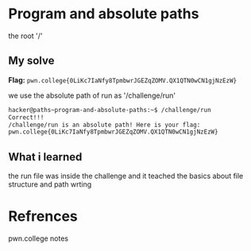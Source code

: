 # Program and absolute paths
the root '/'

## My solve
**Flag:** `pwn.college{0LiKc7IaNfy8TpmbwrJGEZqZOMV.QX1QTN0wCN1gjNzEzW}`

we use the absolute path of run as '/challenge/run'

```bash
hacker@paths~program-and-absolute-paths:~$ /challenge/run
Correct!!!
/challenge/run is an absolute path! Here is your flag:
pwn.college{0LiKc7IaNfy8TpmbwrJGEZqZOMV.QX1QTN0wCN1gjNzEzW}
```

## What i learned
the run file was inside the challenge and it teached the basics about file structure and path wrting

# Refrences
pwn.college notes